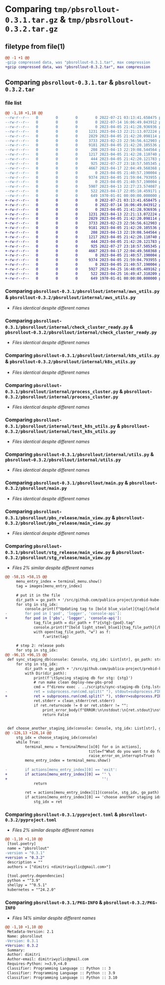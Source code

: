 # Comparing `tmp/pbsrollout-0.3.1.tar.gz` & `tmp/pbsrollout-0.3.2.tar.gz`

## filetype from file(1)

```diff
@@ -1 +1 @@
-gzip compressed data, was "pbsrollout-0.3.1.tar", max compression
+gzip compressed data, was "pbsrollout-0.3.2.tar", max compression
```

## Comparing `pbsrollout-0.3.1.tar` & `pbsrollout-0.3.2.tar`

### file list

```diff
@@ -1,18 +1,18 @@
--rw-r--r--   0        0        0        0 2022-07-21 03:13:41.658475 pbsrollout-0.3.1/LICENSE
--rw-r--r--   0        0        0        0 2022-07-14 16:06:49.043912 pbsrollout-0.3.1/pbsrollout/__init__.py
--rw-r--r--   0        0        0        0 2023-04-05 21:41:28.936936 pbsrollout-0.3.1/pbsrollout/internal/__init__.py
--rw-r--r--   0        0        0     1231 2023-04-13 22:21:13.072224 pbsrollout-0.3.1/pbsrollout/internal/aws_utils.py
--rw-r--r--   0        0        0     2829 2023-04-05 21:42:20.098114 pbsrollout-0.3.1/pbsrollout/internal/check_cluster_ready.py
--rw-r--r--   0        0        0     3733 2023-02-23 22:56:56.612903 pbsrollout-0.3.1/pbsrollout/internal/k8s_utils.py
--rw-r--r--   0        0        0     9181 2023-04-05 21:42:20.105536 pbsrollout-0.3.1/pbsrollout/internal/process_cluster.py
--rw-r--r--   0        0        0      208 2023-04-13 22:19:08.544564 pbsrollout-0.3.1/pbsrollout/internal/test_aws_utils.py
--rw-r--r--   0        0        0     1217 2023-04-05 21:42:20.110740 pbsrollout-0.3.1/pbsrollout/internal/test_k8s_utils.py
--rw-r--r--   0        0        0      444 2023-04-05 21:42:20.121783 pbsrollout-0.3.1/pbsrollout/internal/test_process_cluster.py
--rw-r--r--   0        0        0      925 2022-07-27 23:18:57.505345 pbsrollout-0.3.1/pbsrollout/internal/utils.py
--rw-r--r--   0        0        0     4667 2023-04-17 22:04:49.560368 pbsrollout-0.3.1/pbsrollout/main.py
--rw-r--r--   0        0        0        0 2023-04-05 21:40:57.190004 pbsrollout-0.3.1/pbsrollout/pbs_release/__init__.py
--rw-r--r--   0        0        0     9374 2023-04-05 21:59:04.793955 pbsrollout-0.3.1/pbsrollout/pbs_release/main_view.py
--rw-r--r--   0        0        0        0 2023-04-05 21:40:57.190004 pbsrollout-0.3.1/pbsrollout/stg_release/__init__.py
--rw-r--r--   0        0        0     5907 2023-04-13 22:27:23.574087 pbsrollout-0.3.1/pbsrollout/stg_release/main_view.py
--rw-r--r--   0        0        0      522 2023-04-17 22:05:10.459171 pbsrollout-0.3.1/pyproject.toml
--rw-r--r--   0        0        0      649 1970-01-01 00:00:00.000000 pbsrollout-0.3.1/PKG-INFO
+-rw-r--r--   0        0        0        0 2022-07-21 03:13:41.658475 pbsrollout-0.3.2/LICENSE
+-rw-r--r--   0        0        0        0 2022-07-14 16:06:49.043912 pbsrollout-0.3.2/pbsrollout/__init__.py
+-rw-r--r--   0        0        0        0 2023-04-05 21:41:28.936936 pbsrollout-0.3.2/pbsrollout/internal/__init__.py
+-rw-r--r--   0        0        0     1231 2023-04-13 22:21:13.072224 pbsrollout-0.3.2/pbsrollout/internal/aws_utils.py
+-rw-r--r--   0        0        0     2829 2023-04-05 21:42:20.098114 pbsrollout-0.3.2/pbsrollout/internal/check_cluster_ready.py
+-rw-r--r--   0        0        0     3733 2023-02-23 22:56:56.612903 pbsrollout-0.3.2/pbsrollout/internal/k8s_utils.py
+-rw-r--r--   0        0        0     9181 2023-04-05 21:42:20.105536 pbsrollout-0.3.2/pbsrollout/internal/process_cluster.py
+-rw-r--r--   0        0        0      208 2023-04-13 22:19:08.544564 pbsrollout-0.3.2/pbsrollout/internal/test_aws_utils.py
+-rw-r--r--   0        0        0     1217 2023-04-05 21:42:20.110740 pbsrollout-0.3.2/pbsrollout/internal/test_k8s_utils.py
+-rw-r--r--   0        0        0      444 2023-04-05 21:42:20.121783 pbsrollout-0.3.2/pbsrollout/internal/test_process_cluster.py
+-rw-r--r--   0        0        0      925 2022-07-27 23:18:57.505345 pbsrollout-0.3.2/pbsrollout/internal/utils.py
+-rw-r--r--   0        0        0     4667 2023-04-17 22:04:49.560368 pbsrollout-0.3.2/pbsrollout/main.py
+-rw-r--r--   0        0        0        0 2023-04-05 21:40:57.190004 pbsrollout-0.3.2/pbsrollout/pbs_release/__init__.py
+-rw-r--r--   0        0        0     9374 2023-04-05 21:59:04.793955 pbsrollout-0.3.2/pbsrollout/pbs_release/main_view.py
+-rw-r--r--   0        0        0        0 2023-04-05 21:40:57.190004 pbsrollout-0.3.2/pbsrollout/stg_release/__init__.py
+-rw-r--r--   0        0        0     5927 2023-04-25 16:48:05.489162 pbsrollout-0.3.2/pbsrollout/stg_release/main_view.py
+-rw-r--r--   0        0        0      522 2023-04-25 16:49:47.310209 pbsrollout-0.3.2/pyproject.toml
+-rw-r--r--   0        0        0      649 1970-01-01 00:00:00.000000 pbsrollout-0.3.2/PKG-INFO
```

### Comparing `pbsrollout-0.3.1/pbsrollout/internal/aws_utils.py` & `pbsrollout-0.3.2/pbsrollout/internal/aws_utils.py`

 * *Files identical despite different names*

### Comparing `pbsrollout-0.3.1/pbsrollout/internal/check_cluster_ready.py` & `pbsrollout-0.3.2/pbsrollout/internal/check_cluster_ready.py`

 * *Files identical despite different names*

### Comparing `pbsrollout-0.3.1/pbsrollout/internal/k8s_utils.py` & `pbsrollout-0.3.2/pbsrollout/internal/k8s_utils.py`

 * *Files identical despite different names*

### Comparing `pbsrollout-0.3.1/pbsrollout/internal/process_cluster.py` & `pbsrollout-0.3.2/pbsrollout/internal/process_cluster.py`

 * *Files identical despite different names*

### Comparing `pbsrollout-0.3.1/pbsrollout/internal/test_k8s_utils.py` & `pbsrollout-0.3.2/pbsrollout/internal/test_k8s_utils.py`

 * *Files identical despite different names*

### Comparing `pbsrollout-0.3.1/pbsrollout/internal/utils.py` & `pbsrollout-0.3.2/pbsrollout/internal/utils.py`

 * *Files identical despite different names*

### Comparing `pbsrollout-0.3.1/pbsrollout/main.py` & `pbsrollout-0.3.2/pbsrollout/main.py`

 * *Files identical despite different names*

### Comparing `pbsrollout-0.3.1/pbsrollout/pbs_release/main_view.py` & `pbsrollout-0.3.2/pbsrollout/pbs_release/main_view.py`

 * *Files identical despite different names*

### Comparing `pbsrollout-0.3.1/pbsrollout/stg_release/main_view.py` & `pbsrollout-0.3.2/pbsrollout/stg_release/main_view.py`

 * *Files 2% similar despite different names*

```diff
@@ -58,15 +58,15 @@
     menu_entry_index = terminal_menu.show()
     tag = images[menu_entry_index]
 
     # put it in the file
     dir_path = go_path + '/src/github.com/publica-project/prebid-kube-manifests/namespace/stg/'
     for stg in stg_idx:
         console.print(f"Updating tag to [bold blue_violet]{tag}[/bold blue_violet] in file:")
-        for pod in ['pod', 'logger', 'console-api']:
+        for pod in ['pbs', 'logger', 'console-api']:
             tag_file_path = dir_path + f"z{stg}-{pod}.tag"
             console.print(f"[bold light_steel_blue1]{tag_file_path}[/bold light_steel_blue1]")
             with open(tag_file_path, "w") as f:
                 f.write(tag)
 
     # step 2: release pods
     for stg in stg_idx:
@@ -96,15 +96,15 @@
 def sync_staging_db(console: Console, stg_idx: List[str], go_path: str):
     for stg in stg_idx:
         dir_path = go_path + '/src/github.com/publica-project/prebid-kube-manifests/aws.us-east-1-eks-27-v3/'
         with Dir(dir_path):
             print(f'\tSyncing staging db for stg: {stg}')
             # run make clean deploy-new-pbs-prod
             cmd = f"direnv exec . ../scripts/sync-staging-db {stg.lstrip('0')}"
-            ret = subprocess.run(cmd.split(" "), stdout=subprocess.PIPE, stderr=subprocess.PIPE, text=True, timeout=90)
+            ret = subprocess.run(cmd.split(" "), stderr=subprocess.PIPE, text=True, timeout=90)
             ret.stderr = clean_stderr(ret.stderr)
             if ret.returncode != 0 or ret.stderr != "":
                 print_error_body(f"ERROR:\n\nstdout:\n{ret.stdout}\nstderr:\n{ret.stderr}")
                 return False
 
 
 def choose_another_staging_idx(console: Console, stg_idx: List[str], go_path: str) -> List[str]:
@@ -126,13 +126,14 @@
     stg_idx = choose_staging_idx(console)
     while True:
         terminal_menu = TerminalMenu([o[0] for o in actions],
                                      title=f"What do you want to do for staging: {' '.join(stg_idx)}?",
                                      raise_error_on_interrupt=True)
         menu_entry_index = terminal_menu.show()
 
-        if actions[menu_entry_index][0] == 'exit':
+        if actions[menu_entry_index][0] == '' \
+                                           '':
             return
 
         ret = actions[menu_entry_index][1](console, stg_idx, go_path)
         if actions[menu_entry_index][0] == 'choose another staging idx':
             stg_idx = ret
```

### Comparing `pbsrollout-0.3.1/pyproject.toml` & `pbsrollout-0.3.2/pyproject.toml`

 * *Files 2% similar despite different names*

```diff
@@ -1,10 +1,10 @@
 [tool.poetry]
 name = "pbsrollout"
-version = "0.3.1"
+version = "0.3.2"
 description = ""
 authors = ["dimitri <dimitriwyzlic@gmail.com>"]
 
 [tool.poetry.dependencies]
 python = "^3.9"
 shellpy = "^0.5.1"
 kubernetes = "^24.2.0"
```

### Comparing `pbsrollout-0.3.1/PKG-INFO` & `pbsrollout-0.3.2/PKG-INFO`

 * *Files 14% similar despite different names*

```diff
@@ -1,10 +1,10 @@
 Metadata-Version: 2.1
 Name: pbsrollout
-Version: 0.3.1
+Version: 0.3.2
 Summary: 
 Author: dimitri
 Author-email: dimitriwyzlic@gmail.com
 Requires-Python: >=3.9,<4.0
 Classifier: Programming Language :: Python :: 3
 Classifier: Programming Language :: Python :: 3.9
 Classifier: Programming Language :: Python :: 3.10
```

